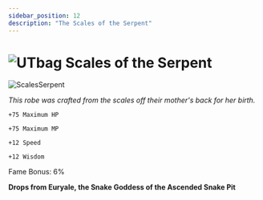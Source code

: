 ```yaml
---
sidebar_position: 12
description: "The Scales of the Serpent"
---
```


# ![UTbag](https://cdn.discordapp.com/attachments/1107378591026655272/1107460067399315627/adf.png) Scales of the Serpent

![ScalesSerpent](https://vwiki.valorserver.com/api/item/picture/scales%20of%20the%20serpent)

<i>This robe was crafted from the scales off their mother's back for her birth.</i>

    +75 Maximum HP
    
    +75 Maximum MP
    
    +12 Speed
    
    +12 Wisdom
    
Fame Bonus: 6%

**Drops from Euryale, the Snake Goddess of the Ascended Snake Pit**
